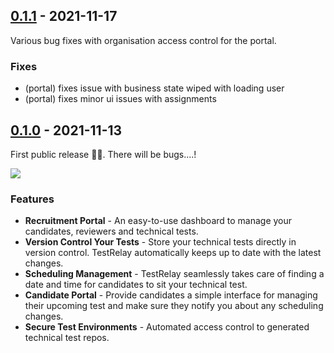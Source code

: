 ## [0.1.1] - 2021-11-17

Various bug fixes with organisation access control for the portal.

### Fixes

* (portal) fixes issue with business state wiped with loading user
* (portal) fixes minor ui issues with assignments


## [0.1.0] - 2021-11-13

First public release 🚀🚀. There will be bugs....!

![](https://media.giphy.com/media/IwAZ6dvvvaTtdI8SD5/giphy.gif)

### Features

* **Recruitment Portal** - An easy-to-use dashboard to manage your candidates, reviewers and technical tests.
* **Version Control Your Tests** - Store your technical tests directly in version control. TestRelay automatically keeps up to date with the latest changes.
* **Scheduling Management** - TestRelay seamlessly takes care of finding a date and time for candidates to sit your technical test.
* **Candidate Portal** - Provide candidates a simple interface for managing their upcoming test and make sure they notify you about any scheduling changes.
* **Secure Test Environments** - Automated access control to generated technical test repos.

[0.1.1]: https://github.com/testrelay/testrelay/releases/tag/v0.1.1
[0.1.0]: https://github.com/testrelay/testrelay/releases/tag/v0.1.0
